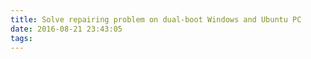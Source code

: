 ```yaml
---
title: Solve repairing problem on dual-boot Windows and Ubuntu PC
date: 2016-08-21 23:43:05
tags:
---
```

